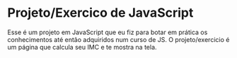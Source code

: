 # Projeto/Exercico de JavaScript

Esse é um projeto em JavaScript que eu fiz para botar em prática os conhecimentos até então adquiridos num curso de JS. O projeto/exercicio é um página que calcula seu IMC e te mostra na tela.